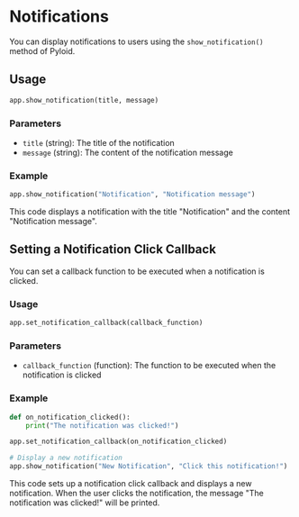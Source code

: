 # Notifications

You can display notifications to users using the `show_notification()` method of Pyloid.

## Usage

```python
app.show_notification(title, message)
```

### Parameters

- `title` (string): The title of the notification
- `message` (string): The content of the notification message

### Example

```python
app.show_notification("Notification", "Notification message")
```

This code displays a notification with the title "Notification" and the content "Notification message".

## Setting a Notification Click Callback

You can set a callback function to be executed when a notification is clicked.

### Usage

```python
app.set_notification_callback(callback_function)
```

### Parameters

- `callback_function` (function): The function to be executed when the notification is clicked

### Example

```python
def on_notification_clicked():
    print("The notification was clicked!")

app.set_notification_callback(on_notification_clicked)

# Display a new notification
app.show_notification("New Notification", "Click this notification!")
```

This code sets up a notification click callback and displays a new notification. When the user clicks the notification, the message "The notification was clicked!" will be printed.
